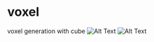 # voxel
 voxel generation with cube
![Alt Text](https://cdn.discordapp.com/attachments/899739016256176149/1152641010564870235/image.png?width=400&height=300)
![Alt Text](https://github.com/SourbeJ/Voxel/blob/main/Assets/ViewGif/ezgif-1-625de2410a.gif?raw=truewidth=400&height=300)


